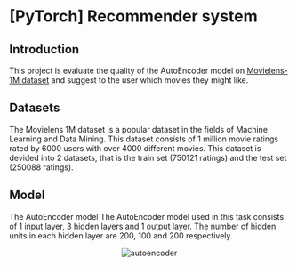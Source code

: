 # [PyTorch] Recommender system 
## Introduction
This project is evaluate the quality of the AutoEncoder model on [Movielens-1M dataset](https://github.com/windhashira06/RS-AutoEncoder/tree/main/movielens-1m) and suggest to the user which movies they might like.
## Datasets
The Movielens 1M dataset is a popular dataset in the fields of Machine Learning and Data Mining. This dataset consists of 1 million movie ratings rated by 6000 users with over 4000 different movies. This dataset is devided into 2 datasets, that is the train set (750121 ratings) and the test set (250088 ratings).
## Model
The AutoEncoder model 
The AutoEncoder model used in this task consists of 1 input layer, 3 hidden layers and 1 output layer. The number of hidden units in each hidden layer are 200, 100 and 200 respectively.
<p align="center">
  <img src="https://user-images.githubusercontent.com/121651344/225369029-74d69875-d8da-48b8-a046-bfd8c7f05b90.png" alt="autoencoder">
</p>
